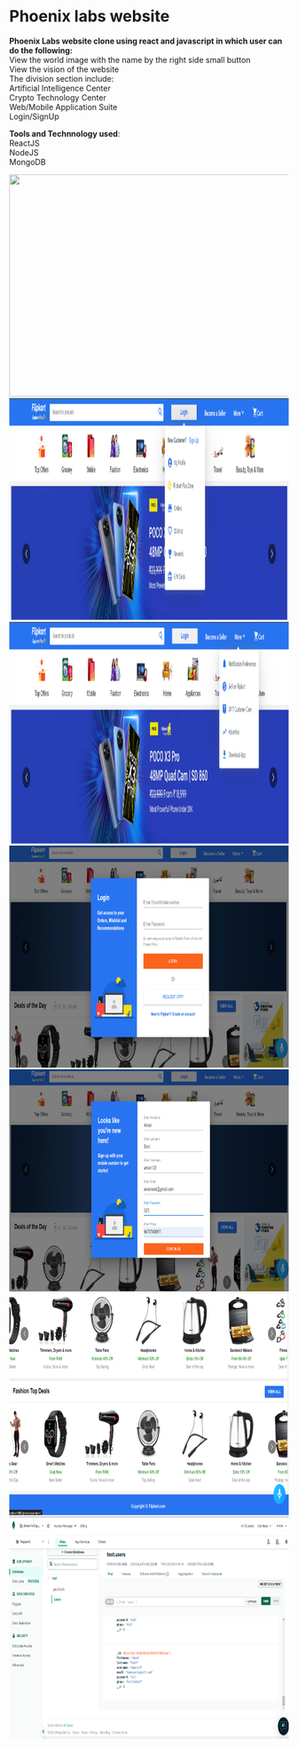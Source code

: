 # Phoenix labs website

**Phoenix Labs website clone using react and javascript in which user can do the following:**<br>
View the world image with the name by the right side small button<br>
View the vision of the website<br>
The division section include:<br>
Artificial Intelligence Center<br>
Crypto Technology Center<br>
Web/Mobile Application Suite<br>
Login/SignUp<br>

**Tools and Technnology used**:<br>
ReactJS<br>
NodeJS<br>
MongoDB<br>



<img src="https://github.com/amansoni221010/Phoenix-Labs/blob/master/Image/Image1.png" height="400" width="1000">
<img src="https://github.com/amansoni221010/Flipkart-Website-Clone/blob/master/Image/Image2.png" height="400" width="1000">
<img src="https://github.com/amansoni221010/Flipkart-Website-Clone/blob/master/Image/Image3.png" height="400" width="1000">
<img src="https://github.com/amansoni221010/Flipkart-Website-Clone/blob/master/Image/Image5Login.png" height="400" width="1000">
<img src="https://github.com/amansoni221010/Flipkart-Website-Clone/blob/master/Image/Image6signup.png" height="400" width="1000">
<img src="https://github.com/amansoni221010/Flipkart-Website-Clone/blob/master/Image/Image7footer.png" height="400" width="1000">
<img src="https://github.com/amansoni221010/Flipkart-Website-Clone/blob/master/Image/MongoDb.png" height="400" width="1000">
